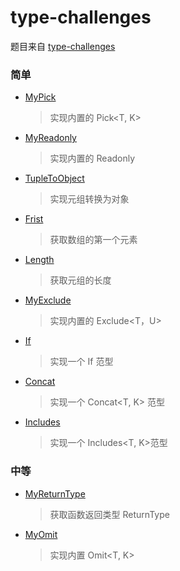 # type-challenges

题目来自
[type-challenges](https://github.com/type-challenges/type-challenges/blob/master/README.zh-CN.md)

### 简单

- [MyPick](https://github.com/zhousibao/typeScript/blob/master/type-challenges/MyPick.ts)

  > 实现内置的 Pick<T, K>

- [MyReadonly](https://github.com/zhousibao/typeScript/blob/master/type-challenges/MyReadonly.ts)

  > 实现内置的 Readonly<T>

- [TupleToObject](https://github.com/zhousibao/typeScript/blob/master/type-challenges/TupleToObject.ts)

  > 实现元组转换为对象

- [Frist](https://github.com/zhousibao/typeScript/blob/master/type-challenges/First.ts)

  > 获取数组的第一个元素

- [Length](https://github.com/zhousibao/typeScript/blob/master/type-challenges/Length.ts)

  > 获取元组的长度

- [MyExclude](https://github.com/zhousibao/typeScript/blob/master/type-challenges/MyExclude.ts)

  > 实现内置的 Exclude<T，U>

- [If](https://github.com/zhousibao/typeScript/blob/master/type-challenges/If.ts)

  > 实现一个 If 范型

- [Concat](https://github.com/zhousibao/typeScript/blob/master/type-challenges/Concat.ts)

  > 实现一个 Concat<T, K> 范型

- [Includes](https://github.com/zhousibao/typeScript/blob/master/type-challenges/Includes.ts)

  > 实现一个 Includes<T, K>范型

### 中等

- [MyReturnType](https://github.com/zhousibao/typeScript/blob/master/type-challenges/MyReturnType.ts)

  > 获取函数返回类型 ReturnType<T>

- [MyOmit](https://github.com/zhousibao/typeScript/blob/master/type-challenges/MyOmit.ts)

  > 实现内置 Omit<T, K>
